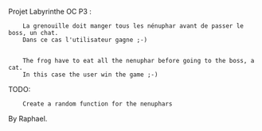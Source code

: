 

Projet Labyrinthe OC P3 :

		La grenouille doit manger tous les nénuphar avant de passer le boss, un chat.
		Dans ce cas l'utilisateur gagne ;-)


		The frog have to eat all the nenuphar before going to the boss, a cat.
		In this case the user win the game ;-)




TODO:


		Create a random function for the nenuphars





By Raphael.

